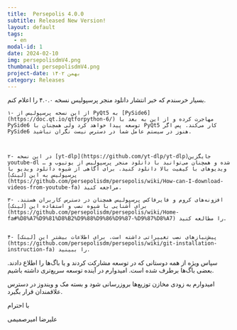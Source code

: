 ```yaml
---
title:  Persepolis 4.0.0
subtitle: Released New Version!
layout: default
tags:
  - en
modal-id: 1
date: 2024-02-10
img: persepolisdmV4.png
thumbnail: persepolisdmV4.png
project-date: بهمن ۱۴۰۲
category: Releases
---
```


بسیار خرسندم که خبر انتشار دانلود منجر پرسپولیس نسخه ۴.۰.۰ را اعلام کنم.


    ۱- از این نسخه پرسپولیس از PyQt5 به [PySide6](https://doc.qt.io/qtforpython-6/) مهاجرت کرده و از این به بعد با PySide6 توسعه پیدا خواهد کرد ولی همچنان با PyQt5 کار می‌کند. پس اگر PySide6 هنوز در سیستم عامل شما در دسترس نیست نگران نباشید.



    ۲- در این نسخه [yt-dlp](https://github.com/yt-dlp/yt-dlp)جایگزین youtube-dl شده و همچنان می‌توانید با دانلود منجر پرسپولیس از یوتیوب و … ویدیوهای با کیفیت بالا دانلود کنید. برای آگاهی از شیوه دانلود ویدیو با پرسپولیس به این [لینک](https://github.com/persepolisdm/persepolis/wiki/How-can-I-download-videos-from-youtube-fa) مراجعه کنید.

    ۳- افزونه‌های کروم و فایرفاکس پرسپولیس همچنان در دسترس کاربران هستند. برای آشنایی با شیوه نصب و استفاده این [لینک](https://github.com/persepolisdm/persepolis/wiki/Home-fa#%D8%A7%D9%81%D8%B2%D9%88%D9%86%D9%87-%D9%87%D8%A7) را مطالعه کنید.


    ۴- پیش‌نیازهای نصب تغییراتی داشته است. برای اطلاعات بیشتر این [لینک](https://github.com/persepolisdm/persepolis/wiki/git-installation-instruction-fa) را ببینید.



سپاس ویژه از همه دوستانی که در توسعه مشارکت کردند و یا باگ‌ها را اطلاع دادند. بعضی باگ‌ها برطرف شده است. امیدوارم در آینده توسعه سریع‌تری داشته باشیم.

امیدوارم به زودی مخازن توزیع‌ها بروزرسانی شود و بسته مک و ویندوز در دسترس علاقمندان قرار بگیرد.

با احترام

علیرضا امیرصمیمی


